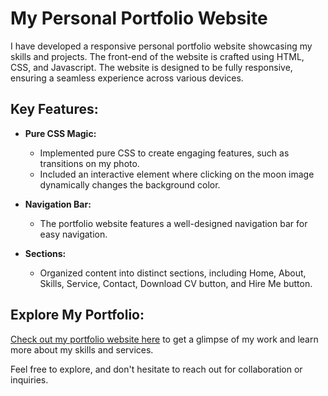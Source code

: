 # My Personal Portfolio Website

I have developed a responsive personal portfolio website showcasing my skills and projects. The front-end of the website is crafted using HTML, CSS, and Javascript. The website is designed to be fully responsive, ensuring a seamless experience across various devices.

## Key Features:

- **Pure CSS Magic:**
  - Implemented pure CSS to create engaging features, such as transitions on my photo.
  - Included an interactive element where clicking on the moon image dynamically changes the background color.

- **Navigation Bar:**
  - The portfolio website features a well-designed navigation bar for easy navigation.

- **Sections:**
  - Organized content into distinct sections, including Home, About, Skills, Service, Contact, Download CV button, and Hire Me button.

## Explore My Portfolio:

[Check out my portfolio website here](#https://silly-centaur-d3d421.netlify.app) to get a glimpse of my work and learn more about my skills and services.

Feel free to explore, and don't hesitate to reach out for collaboration or inquiries.
